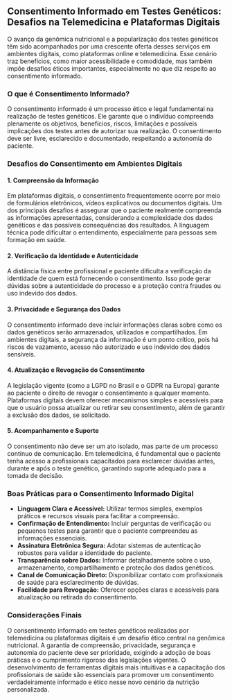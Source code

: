 
## Consentimento Informado em Testes Genéticos: Desafios na Telemedicina e Plataformas Digitais

O avanço da genômica nutricional e a popularização dos testes genéticos têm sido acompanhados por uma crescente oferta desses serviços em ambientes digitais, como plataformas online e telemedicina. Esse cenário traz benefícios, como maior acessibilidade e comodidade, mas também impõe desafios éticos importantes, especialmente no que diz respeito ao consentimento informado.

### O que é Consentimento Informado?

O consentimento informado é um processo ético e legal fundamental na realização de testes genéticos. Ele garante que o indivíduo compreenda plenamente os objetivos, benefícios, riscos, limitações e possíveis implicações dos testes antes de autorizar sua realização. O consentimento deve ser livre, esclarecido e documentado, respeitando a autonomia do paciente.

### Desafios do Consentimento em Ambientes Digitais

#### 1. **Compreensão da Informação**

Em plataformas digitais, o consentimento frequentemente ocorre por meio de formulários eletrônicos, vídeos explicativos ou documentos digitais. Um dos principais desafios é assegurar que o paciente realmente compreenda as informações apresentadas, considerando a complexidade dos dados genéticos e das possíveis consequências dos resultados. A linguagem técnica pode dificultar o entendimento, especialmente para pessoas sem formação em saúde.

#### 2. **Verificação da Identidade e Autenticidade**

A distância física entre profissional e paciente dificulta a verificação da identidade de quem está fornecendo o consentimento. Isso pode gerar dúvidas sobre a autenticidade do processo e a proteção contra fraudes ou uso indevido dos dados.

#### 3. **Privacidade e Segurança dos Dados**

O consentimento informado deve incluir informações claras sobre como os dados genéticos serão armazenados, utilizados e compartilhados. Em ambientes digitais, a segurança da informação é um ponto crítico, pois há riscos de vazamento, acesso não autorizado e uso indevido dos dados sensíveis.

#### 4. **Atualização e Revogação do Consentimento**

A legislação vigente (como a LGPD no Brasil e o GDPR na Europa) garante ao paciente o direito de revogar o consentimento a qualquer momento. Plataformas digitais devem oferecer mecanismos simples e acessíveis para que o usuário possa atualizar ou retirar seu consentimento, além de garantir a exclusão dos dados, se solicitado.

#### 5. **Acompanhamento e Suporte**

O consentimento não deve ser um ato isolado, mas parte de um processo contínuo de comunicação. Em telemedicina, é fundamental que o paciente tenha acesso a profissionais capacitados para esclarecer dúvidas antes, durante e após o teste genético, garantindo suporte adequado para a tomada de decisão.

### Boas Práticas para o Consentimento Informado Digital

- **Linguagem Clara e Acessível:** Utilizar termos simples, exemplos práticos e recursos visuais para facilitar a compreensão.
- **Confirmação de Entendimento:** Incluir perguntas de verificação ou pequenos testes para garantir que o paciente compreendeu as informações essenciais.
- **Assinatura Eletrônica Segura:** Adotar sistemas de autenticação robustos para validar a identidade do paciente.
- **Transparência sobre Dados:** Informar detalhadamente sobre o uso, armazenamento, compartilhamento e proteção dos dados genéticos.
- **Canal de Comunicação Direto:** Disponibilizar contato com profissionais de saúde para esclarecimento de dúvidas.
- **Facilidade para Revogação:** Oferecer opções claras e acessíveis para atualização ou retirada do consentimento.

### Considerações Finais

O consentimento informado em testes genéticos realizados por telemedicina ou plataformas digitais é um desafio ético central na genômica nutricional. A garantia de compreensão, privacidade, segurança e autonomia do paciente deve ser prioridade, exigindo a adoção de boas práticas e o cumprimento rigoroso das legislações vigentes. O desenvolvimento de ferramentas digitais mais intuitivas e a capacitação dos profissionais de saúde são essenciais para promover um consentimento verdadeiramente informado e ético nesse novo cenário da nutrição personalizada.
```
